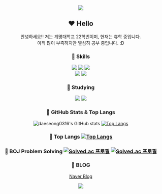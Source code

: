 <div align="center">

<img src="https://capsule-render.vercel.app/api?type=blur&color=yellow&height=300&section=header&text=King%20DaeSeong&fontSize=90&fontColor=ff0000"/>

## ❤️ Hello

안녕하세요!! 저는 계명대학교 22학번이며, 현재는 휴학 중입니다.  
아직 많이 부족하지만 열심히 공부 중입니다. :D  

### 🧡 Skills
<img src="https://img.shields.io/badge/c-00599C?style=plastic&logo=c&logoColor=white">
<img src="https://img.shields.io/badge/C++-00599C?style=plastic&logo=cplusplus&logoColor=white"> 
<img src="https://img.shields.io/badge/java-007396?style=plastic&logo=java&logoColor=white">  
<br>
<img src="https://img.shields.io/badge/GitHub-181717?style=plastic&logo=github&logoColor=white">
<img src="https://img.shields.io/badge/MySQL-4479A1?style=plastic&logo=mysql&logoColor=white"/>
<br>

### 💛 Studying
<img src="https://img.shields.io/badge/java-007396?style=plastic&logo=java&logoColor=white">
<img src="https://img.shields.io/badge/Spring-6DB33F?style=plastic&logo=spring&logoColor=white">

### 💚 GitHub Stats & Top Langs
![daeseong0316's GitHub stats](https://github-readme-stats.vercel.app/api?username=daeseong0316&show_icons=true&theme=default)
[![Top Langs](https://github-readme-stats.vercel.app/api/top-langs/?username=daeseong0316&layout=compact&theme=default)](https://github.com/anuraghazra/github-readme-stats)

### 🩵 Top Langs [![Top Langs](https://github-readme-stats.vercel.app/api/top-langs/?username=daeseong0316&layout=compact&theme=default)](https://github.com/anuraghazra/github-readme-stats) 

### 💙 BOJ Problem Solving [![Solved.ac 프로필](http://mazassumnida.wtf/api/mini/generate_badge?boj=dsh1345)](https://solved.ac/dsh1345) [![Solved.ac 프로필](http://mazassumnida.wtf/api/v2/generate_badge?boj=dsh1345)](https://solved.ac/dsh1345) 

### 💜 BLOG
[Naver Blog](https://blog.naver.com/dsh1345)

<img src="https://capsule-render.vercel.app/api?type=blur&color=yellow&height=200&section=footer"/>

</div>
